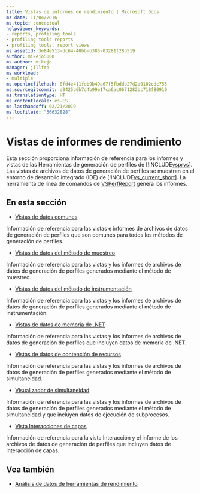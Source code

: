 ```yaml
---
title: Vistas de informes de rendimiento | Microsoft Docs
ms.date: 11/04/2016
ms.topic: conceptual
helpviewer_keywords:
- reports, profiling tools
- profiling tools reports
- profiling tools, report views
ms.assetid: 3e84e513-dc64-40bb-b385-03281f28b519
author: mikejo5000
ms.author: mikejo
manager: jillfra
ms.workload:
- multiple
ms.openlocfilehash: 8fd4e411fdb9b49a67f5fbddb27d2a0102cdc755
ms.sourcegitcommit: d0425b6b7d4b99e17ca6ac0671282bc718f80910
ms.translationtype: HT
ms.contentlocale: es-ES
ms.lasthandoff: 02/21/2019
ms.locfileid: "56632828"
---
```

# <a name="performance-report-views"></a>Vistas de informes de rendimiento
Esta sección proporciona información de referencia para los informes y vistas de las Herramientas de generación de perfiles de [!INCLUDE[vsprvs](../code-quality/includes/vsprvs_md.md)]. Las vistas de archivos de datos de generación de perfiles se muestran en el entorno de desarrollo integrado (IDE) de [!INCLUDE[vs_current_short](../code-quality/includes/vs_current_short_md.md)]. La herramienta de línea de comandos de [VSPerfReport](../profiling/vsperfreport.md) genera los informes.

## <a name="in-this-section"></a>En esta sección
- [Vistas de datos comunes](../profiling/common-data-views.md)

 Información de referencia para las vistas e informes de archivos de datos de generación de perfiles que son comunes para todos los métodos de generación de perfiles.

- [Vistas de datos del método de muestreo](../profiling/profiler-sampling-method-data-views.md)

 Información de referencia para las vistas y los informes de archivos de datos de generación de perfiles generados mediante el método de muestreo.

- [Vistas de datos del método de instrumentación](../profiling/instrumentation-method-data-views.md)

 Información de referencia para las vistas y los informes de archivos de datos de generación de perfiles generados mediante el método de instrumentación.

- [Vistas de datos de memoria de .NET](../profiling/dotnet-memory-data-views.md)

 Información de referencia para las vistas y los informes de archivos de datos de generación de perfiles que incluyen datos de memoria de .NET.

- [Vistas de datos de contención de recursos](../profiling/resource-contention-data-views.md)

 Información de referencia para las vistas y los informes de archivos de datos de generación de perfiles generados mediante el método de simultaneidad.

- [Visualizador de simultaneidad](../profiling/concurrency-visualizer.md)

 Información de referencia para las vistas y los informes de archivos de datos de generación de perfiles generados mediante el método de simultaneidad y que incluyen datos de ejecución de subprocesos.

- [Vista Interacciones de capas](../profiling/tier-interactions-view.md)

 Información de referencia para la vista Interacción y el informe de los archivos de datos de generación de perfiles que incluyen datos de interacción de capas.

## <a name="see-also"></a>Vea también
- [Análisis de datos de herramientas de rendimiento](../profiling/analyzing-performance-tools-data.md)